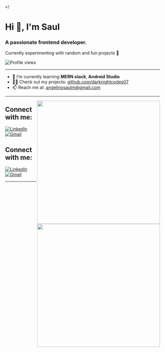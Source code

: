 <!

# Hi 👋, I'm Saul

### A passionate frontend developer.

 Currently experimenting with random and fun projects 🚀

![Profile views](https://komarev.com/ghpvc/?username=darknightcodes07&label=Profile%20views&color=0e75b6&style=flat)

---

- 🌱 I’m currently learning **MERN stack**, **Android Studio**
- 👨‍💻 Check out my projects: [github.com/darknightcodes07](https://github.com/darknightcodes07)
- 📫 Reach me at: [angelinosaulm@gmail.com](mailto:angelinosaulm@gmail.com)

---

<img align="right" src="https://cdn.dribbble.com/users/1059583/screenshots/4171367/coding-freak.gif" width="400"/>

## Connect with me:

[![LinkedIn](https://img.shields.io/badge/LinkedIn-Angelino%20Saul-blue?style=flat&logo=linkedin)](https://www.linkedin.com/in/angelino-saul-953b16317/)
[![Gmail](https://img.shields.io/badge/Gmail-angelinosaulm@gmail.com-red?logo=gmail&logoColor=white)](mailto:angelinosaulm@gmail.com)


<img align="right" src="https://cdn.dribbble.com/users/1059583/screenshots/4171367/coding-freak.gif" width="400"/>

## Connect with me:

[![LinkedIn](https://img.shields.io/badge/LinkedIn-blue?logo=linkedin)](https://linkedin.com/in/your-linkedin)
[![Gmail](https://img.shields.io/badge/Gmail-red?logo=gmail&logoColor=white)](mailto:darkknight.codes07@gmail.com)

---

